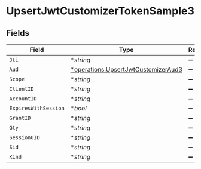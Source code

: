 # UpsertJwtCustomizerTokenSample3


## Fields

| Field                                                                                     | Type                                                                                      | Required                                                                                  | Description                                                                               |
| ----------------------------------------------------------------------------------------- | ----------------------------------------------------------------------------------------- | ----------------------------------------------------------------------------------------- | ----------------------------------------------------------------------------------------- |
| `Jti`                                                                                     | **string*                                                                                 | :heavy_minus_sign:                                                                        | N/A                                                                                       |
| `Aud`                                                                                     | [*operations.UpsertJwtCustomizerAud3](../../models/operations/upsertjwtcustomizeraud3.md) | :heavy_minus_sign:                                                                        | N/A                                                                                       |
| `Scope`                                                                                   | **string*                                                                                 | :heavy_minus_sign:                                                                        | N/A                                                                                       |
| `ClientID`                                                                                | **string*                                                                                 | :heavy_minus_sign:                                                                        | N/A                                                                                       |
| `AccountID`                                                                               | **string*                                                                                 | :heavy_minus_sign:                                                                        | N/A                                                                                       |
| `ExpiresWithSession`                                                                      | **bool*                                                                                   | :heavy_minus_sign:                                                                        | N/A                                                                                       |
| `GrantID`                                                                                 | **string*                                                                                 | :heavy_minus_sign:                                                                        | N/A                                                                                       |
| `Gty`                                                                                     | **string*                                                                                 | :heavy_minus_sign:                                                                        | N/A                                                                                       |
| `SessionUID`                                                                              | **string*                                                                                 | :heavy_minus_sign:                                                                        | N/A                                                                                       |
| `Sid`                                                                                     | **string*                                                                                 | :heavy_minus_sign:                                                                        | N/A                                                                                       |
| `Kind`                                                                                    | **string*                                                                                 | :heavy_minus_sign:                                                                        | N/A                                                                                       |